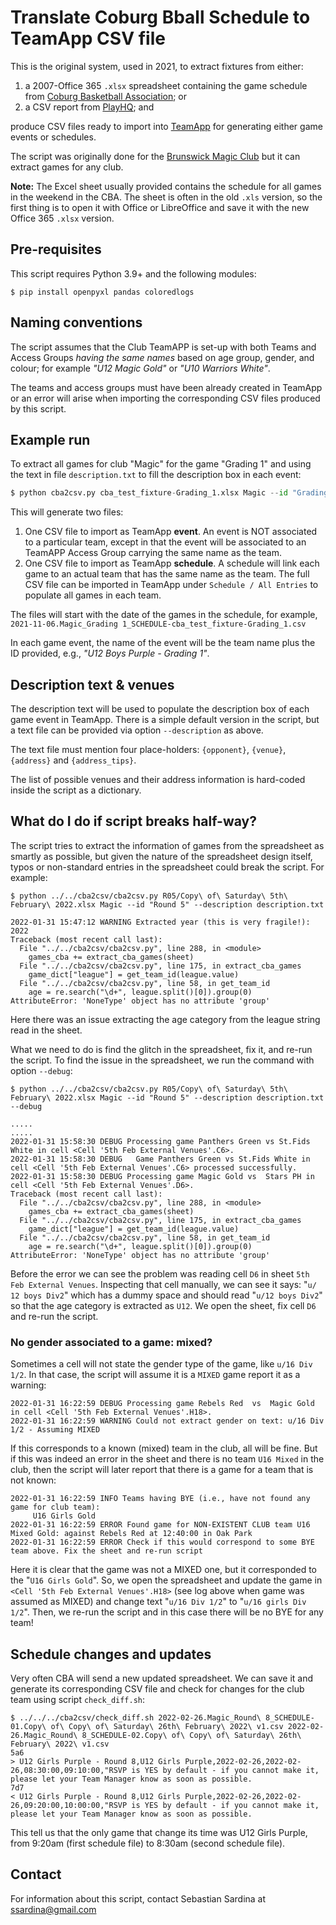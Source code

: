 # Translate Coburg Bball Schedule to TeamApp CSV file

This is the original system, used in 2021, to extract fixtures from  either:

1. a 2007-Office 365 `.xlsx` spreadsheet containing the game schedule from [Coburg Basketball Association](https://coburgbasketball.org.au/); or
2. a CSV report from [PlayHQ](http://playhq.com); and

produce CSV files ready to import into [TeamApp](https://www.teamapp.com) for generating either game events or schedules.

The script was originally done for the [Brunswick Magic Club](https://www.brunswickmagic.com/) but it can extract games for any club.

**Note:** The Excel sheet usually provided contains the schedule for all games in the weekend in the CBA. The sheet is often in the old `.xls` version, so the first thing is to open it with Office or LibreOffice and save it with the new Office 365 `.xlsx` version.

## Pre-requisites

This script requires Python 3.9+ and the following modules:

```shell
$ pip install openpyxl pandas coloredlogs
```

## Naming conventions

The script assumes that the Club TeamAPP is set-up with both Teams and Access Groups *having the same names* based on age group, gender, and colour; for example *"U12 Magic Gold"* or *"U10 Warriors White"*.

The teams and access groups must have been already created in TeamApp or an error will arise when importing the corresponding CSV files produced by this script.
## Example run

To extract all games for club "Magic" for the game "Grading 1" and using the text in file `description.txt` to fill the description box in each event:

```python
$ python cba2csv.py cba_test_fixture-Grading_1.xlsx Magic --id "Grading 1" --description description.txt
```

This will generate two files:

1. One CSV file to import as TeamApp **event**. An event is NOT associated to a particular team, except in that the event will be associated to an TeamAPP Access Group carrying the same name as the team.
2. One CSV file to import as TeamApp **schedule**. A schedule will link each game to an actual team that has the same name as the team. The full CSV file can be imported in TeamApp under `Schedule / All Entries` to populate all games in each team.

The files will start with the date of the games in the schedule, for example, `2021-11-06.Magic_Grading 1_SCHEDULE-cba_test_fixture-Grading_1.csv`

In each game event, the name of the event will be the team name plus the ID provided, e.g., *"U12 Boys Purple - Grading 1"*.

## Description text & venues

The description text will be used to populate the description box of each game event in TeamApp. There is a simple default version in the script, but a text file can be provided via option `--description` as above. 

The text file must mention four place-holders:  `{opponent}`, `{venue}`, `{address}` and `{address_tips}`.

The list of possible venues and their address information is hard-coded inside the script as a dictionary.

## What do I do if script breaks half-way?

The script tries to extract the information of games from the spreadsheet as smartly as possible, but given the nature of the spreadsheet design itself, typos or non-standard entries in the spreadsheet could break the script. For example:

```shell
$ python ../../cba2csv/cba2csv.py R05/Copy\ of\ Saturday\ 5th\ February\ 2022.xlsx Magic --id "Round 5" --description description.txt

2022-01-31 15:47:12 WARNING Extracted year (this is very fragile!): 2022
Traceback (most recent call last):
  File "../../cba2csv/cba2csv.py", line 288, in <module>
    games_cba += extract_cba_games(sheet)
  File "../../cba2csv/cba2csv.py", line 175, in extract_cba_games
    game_dict["league"] = get_team_id(league.value)
  File "../../cba2csv/cba2csv.py", line 58, in get_team_id
    age = re.search("\d+", league.split()[0]).group(0)
AttributeError: 'NoneType' object has no attribute 'group'
```

Here there was an issue extracting the age category from the league string read in the sheet.

What we need to do is find the glitch in the spreadsheet, fix it, and re-run the script. To find the issue in the spreadsheet, we run the command with option `--debug`:

```shell
$ python ../../cba2csv/cba2csv.py R05/Copy\ of\ Saturday\ 5th\ February\ 2022.xlsx Magic --id "Round 5" --description description.txt --debug

.....
.....
2022-01-31 15:58:30 DEBUG Processing game Panthers Green vs St.Fids White in cell <Cell '5th Feb External Venues'.C6>.
2022-01-31 15:58:30 DEBUG 	Game Panthers Green vs St.Fids White in cell <Cell '5th Feb External Venues'.C6> processed successfully.
2022-01-31 15:58:30 DEBUG Processing game Magic Gold vs  Stars PH in cell <Cell '5th Feb External Venues'.D6>.
Traceback (most recent call last):
  File "../../cba2csv/cba2csv.py", line 288, in <module>
    games_cba += extract_cba_games(sheet)
  File "../../cba2csv/cba2csv.py", line 175, in extract_cba_games
    game_dict["league"] = get_team_id(league.value)
  File "../../cba2csv/cba2csv.py", line 58, in get_team_id
    age = re.search("\d+", league.split()[0]).group(0)
AttributeError: 'NoneType' object has no attribute 'group'
```

Before the error we can see the problem was reading cell `D6` in sheet `5th Feb External Venues`. Inspecting that cell manually, we can see it says: "`u/ 12 boys Div2`" which has a dummy space and should read "`u/12 boys Div2`" so that the age category is extracted as `U12`. We open the sheet, fix cell `D6` and re-run the script.

### No gender associated to a game: mixed?

Sometimes a cell will not state the gender type of the game, like `u/16 Div 1/2`. In that case, the script will assume it is a `MIXED` game report it as a warning:

```
2022-01-31 16:22:59 DEBUG Processing game Rebels Red  vs  Magic Gold in cell <Cell '5th Feb External Venues'.H18>.
2022-01-31 16:22:59 WARNING Could not extract gender on text: u/16 Div 1/2 - Assuming MIXED
```

If this corresponds to a known (mixed) team in the club, all will be fine. But if this was indeed an error in the sheet and there is no team `U16 Mixed` in the club, then the script will later report that there is a game for a team that is not known:

```
2022-01-31 16:22:59 INFO Teams having BYE (i.e., have not found any game for club team):
	 U16 Girls Gold
2022-01-31 16:22:59 ERROR Found game for NON-EXISTENT CLUB team U16 Mixed Gold: against Rebels Red at 12:40:00 in Oak Park
2022-01-31 16:22:59 ERROR Check if this would correspond to some BYE team above. Fix the sheet and re-run script
```

Here it is clear that the game was not a MIXED one, but it corresponded to the "`U16 Girls Gold`". So, we open the spreadsheet and update the game in `<Cell '5th Feb External Venues'.H18>` (see log above when game was assumed as MIXED) and change text "`u/16 Div 1/2`" to "`u/16 girls Div 1/2`". Then, we re-run the script and in this case there will be no BYE for any team!

## Schedule changes and updates

Very often CBA will send a new updated spreadsheet. We can save it and generate its corresponding CSV file and check for changes for the club team using script `check_diff.sh`:

```shell
$ ../../../cba2csv/check_diff.sh 2022-02-26.Magic_Round\ 8_SCHEDULE-01.Copy\ of\ Copy\ of\ Saturday\ 26th\ February\ 2022\ v1.csv 2022-02-26.Magic_Round\ 8_SCHEDULE-02.Copy\ of\ Copy\ of\ Saturday\ 26th\ February\ 2022\ v1.csv
5a6
> U12 Girls Purple - Round 8,U12 Girls Purple,2022-02-26,2022-02-26,08:30:00,09:10:00,"RSVP is YES by default - if you cannot make it, please let your Team Manager know as soon as possible.
7d7
< U12 Girls Purple - Round 8,U12 Girls Purple,2022-02-26,2022-02-26,09:20:00,10:00:00,"RSVP is YES by default - if you cannot make it, please let your Team Manager know as soon as possible.
```

This tell us that the only game that change its time was U12 Girls Purple, from 9:20am (first schedule file) to 8:30am (second schedule file).

## Contact

For information about this script, contact Sebastian Sardina at ssardina@gmail.com
